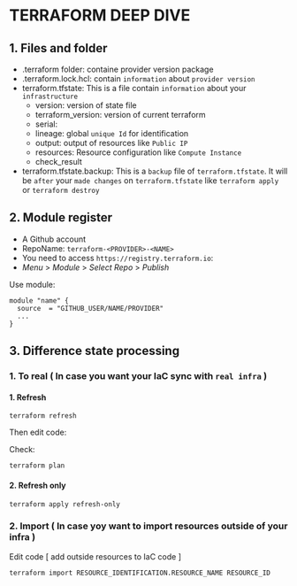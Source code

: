 # TERRAFORM DEEP DIVE

## 1. Files and folder
* .terraform folder: containe provider version package
* .terraform.lock.hcl: contain `information` about `provider version`
* terraform.tfstate: This is a file contain `information` about your `infrastructure`
  * version: version of state file
  * terraform_version: version of current terraform
  * serial: 
  * lineage: global `unique Id` for identification
  * output: output of resources like `Public IP`
  * resources: Resource configuration like `Compute Instance`
  * check_result
* terraform.tfstate.backup: This is a `backup` file of `terraform.tfstate`. It will be `after` your `made changes` on `terraform.tfstate` like `terraform apply` or `terraform destroy`

## 2. Module register
* A Github account
* RepoName: `terraform-<PROVIDER>-<NAME>`
* You need to access `https://registry.terraform.io`:
* *Menu* > *Module* > *Select Repo* > *Publish*

Use module:
```
module "name" {
  source  = "GITHUB_USER/NAME/PROVIDER"
  ...
}
```

## 3. Difference state processing
### 1. To real ( In case you want your IaC sync with `real infra` )
#### 1. Refresh
```
terraform refresh
```
Then edit code:

Check:
```
terraform plan
```

#### 2. Refresh only
```
terraform apply refresh-only
```

### 2. Import ( In case yoy want to import resources outside of your infra )
Edit code [ add outside resources to IaC code ]
```
terraform import RESOURCE_IDENTIFICATION.RESOURCE_NAME RESOURCE_ID
```
